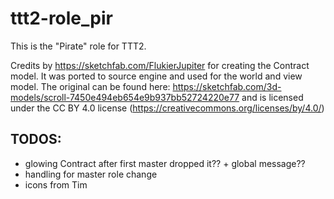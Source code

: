 # ttt2-role_pir
This is the "Pirate" role for TTT2.

Credits by https://sketchfab.com/FlukierJupiter for creating the Contract model. It was ported to source engine and used for the world and view model. The original can be found here: https://sketchfab.com/3d-models/scroll-7450e494eb654e9b937bb52724220e77 and is licensed under the CC BY 4.0 license (https://creativecommons.org/licenses/by/4.0/)

## TODOS:
* glowing Contract after first master dropped it?? + global message??
* handling for master role change
* icons from Tim
